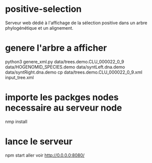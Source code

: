 # positive-selection
Serveur web dédié à l'affichage de la sélection positive dans un arbre phylogénétique et un alignement.

# genere l'arbre a afficher
python3 genere_xml.py  data/trees.demo.CLU_000022_0_9  data/HOGENOMID_SPECIES.demo  data/syntLeft.dna.demo  data/syntRight.dna.demo
cp data/trees.demo.CLU_000022_0_9.xml input_tree.xml  

# importe les packges nodes necessaire au serveur node
nmp install

# lance le serveur
npm start
aller voir http://0.0.0.0:8080/

